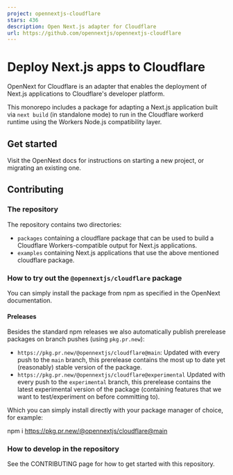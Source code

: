 ```yaml
---
project: opennextjs-cloudflare
stars: 436
description: Open Next.js adapter for Cloudflare
url: https://github.com/opennextjs/opennextjs-cloudflare
---
```


Deploy Next.js apps to Cloudflare
=================================

OpenNext for Cloudflare is an adapter that enables the deployment of Next.js applications to Cloudflare's developer platform.

This monorepo includes a package for adapting a Next.js application built via `next build` (in standalone mode) to run in the Cloudflare workerd runtime using the Workers Node.js compatibility layer.

Get started
-----------

Visit the OpenNext docs for instructions on starting a new project, or migrating an existing one.

Contributing
------------

### The repository

The repository contains two directories:

-   `packages` containing a cloudflare package that can be used to build a Cloudflare Workers-compatible output for Next.js applications.
-   `examples` containing Next.js applications that use the above mentioned cloudflare package.

### How to try out the `@opennextjs/cloudflare` package

You can simply install the package from npm as specified in the OpenNext documentation.

#### Preleases

Besides the standard npm releases we also automatically publish prerelease packages on branch pushes (using `pkg.pr.new`):

-   `https://pkg.pr.new/@opennextjs/cloudflare@main`: Updated with every push to the `main` branch, this prerelease contains the most up to date yet (reasonably) stable version of the package.
-   `https://pkg.pr.new/@opennextjs/cloudflare@experimental` Updated with every push to the `experimental` branch, this prerelease contains the latest experimental version of the package (containing features that we want to test/experiment on before committing to).

Which you can simply install directly with your package manager of choice, for example:

npm i https://pkg.pr.new/@opennextjs/cloudflare@main

### How to develop in the repository

See the CONTRIBUTING page for how to get started with this repository.
